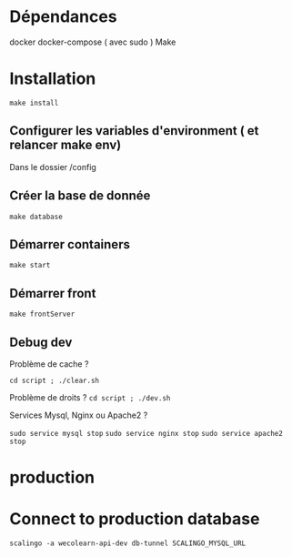 # Dépendances

docker
docker-compose ( avec sudo )
Make

# Installation 

``
make install
``


## Configurer les variables d'environment ( et relancer make env)

Dans le dossier /config


## Créer la base de donnée


``
make database
``

## Démarrer containers 

``
make start
``



## Démarrer front

``
make frontServer
``



## Debug dev

Problème de cache ? 

``
cd script ; ./clear.sh
``

Problème de droits ? 
``
cd script ; ./dev.sh
``

Services Mysql, Nginx ou Apache2 ? 

``
sudo service mysql stop
``
``
sudo service nginx stop
``
``
sudo service apache2 stop
``


# production

# Connect to production database

``
scalingo -a wecolearn-api-dev db-tunnel SCALINGO_MYSQL_URL
``








